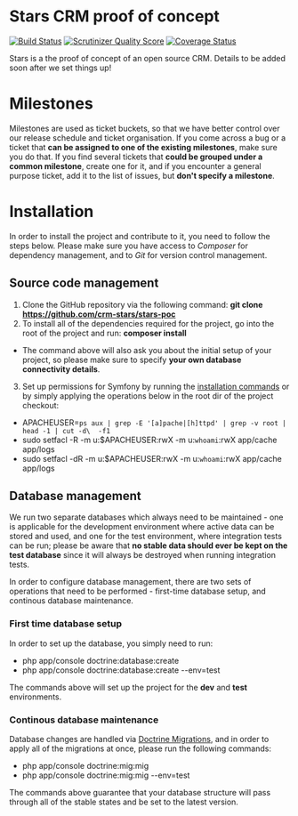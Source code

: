 Stars CRM proof of concept
==========================

[![Build Status](https://travis-ci.org/crm-stars/stars-poc.png?branch=master)](https://travis-ci.org/crm-stars/stars-poc)
[![Scrutinizer Quality Score](https://scrutinizer-ci.com/g/crm-stars/stars-poc/badges/quality-score.png?s=5ab7f8a0b81e781930a2257e9e65304b78059275)](https://scrutinizer-ci.com/g/crm-stars/stars-poc/)
[![Coverage Status](https://coveralls.io/repos/crm-stars/stars-poc/badge.png)](https://coveralls.io/r/crm-stars/stars-poc)

Stars is a the proof of concept of an open source CRM. Details to be added soon after we set things up!

Milestones
==========

Milestones are used as ticket buckets, so that we have better control over our release schedule and ticket organisation. If you come across a bug or a ticket that **can be assigned to one of the existing milestones**, make sure you do that. If you find several tickets that **could be grouped under a common milestone**, create one for it, and if you encounter a general purpose ticket, add it to the list of issues, but **don't specify a milestone**.

Installation
============

In order to install the project and contribute to it, you need to follow the steps below. Please make sure you have access to *Composer* for dependency management, and to *Git* for version control management.

Source code management
----------------------

1. Clone the GitHub repository via the following command: **git clone https://github.com/crm-stars/stars-poc**
2. To install all of the dependencies required for the project, go into the root of the project and run: **composer install**

* The command above will also ask you about the initial setup of your project, so please make sure to specify **your own database connectivity details**.

3. Set up permissions for Symfony by running the [installation commands](http://symfony.com/doc/current/book/installation.html#configuration-and-setup) or by simply applying the operations below in the root dir of the project checkout:

* APACHEUSER=`ps aux | grep -E '[a]pache|[h]ttpd' | grep -v root | head -1 | cut -d\  -f1`
* sudo setfacl -R -m u:$APACHEUSER:rwX -m u:`whoami`:rwX app/cache app/logs
* sudo setfacl -dR -m u:$APACHEUSER:rwX -m u:`whoami`:rwX app/cache app/logs

Database management
-------------------

We run two separate databases which always need to be maintained - one is applicable for the development environment where active data can be stored and used, and one for the test environment, where integration tests can be run; please be aware that **no stable data should ever be kept on the test database** since it will always be destroyed when running integration tests.

In order to configure database management, there are two sets of operations that need to be performed - first-time database setup, and continous database maintenance.

### First time database setup

In order to set up the database, you simply need to run:

* php app/console doctrine:database:create
* php app/console doctrine:database:create --env=test

The commands above will set up the project for the **dev** and **test** environments.

### Continous database maintenance

Database changes are handled via [Doctrine Migrations](http://symfony.com/doc/current/bundles/DoctrineMigrationsBundle/index.html), and in order to apply all of the migrations at once, please run the following commands:

* php app/console doctrine:mig:mig
* php app/console doctrine:mig:mig --env=test

The commands above guarantee that your database structure will pass through all of the stable states and be set to the latest version.

